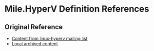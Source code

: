 ﻿# Mile.HyperV Definition References

## Original Reference

- [Content from linux-hyperv mailing list](https://lore.kernel.org/linux-hyperv/1696010501-24584-1-git-send-email-nunodasneves@linux.microsoft.com/T/#m265e35e841d29ec27c7e60887c1c7566585fc0ff)
- [Local archived content](patch-v4-1315-uapi-hyperv-add-mshv-driver-headers-defining-hypervisor-abis.msg)
